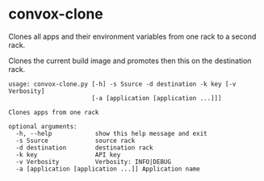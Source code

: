 # convox-clone
Clones all apps and their environment variables from one rack to a second rack.

Clones the current build image and promotes then this on the destination rack.

```
usage: convox-clone.py [-h] -s Ssurce -d destination -k key [-v Verbosity]
                       [-a [application [application ...]]]

Clones apps from one rack

optional arguments:
  -h, --help            show this help message and exit
  -s Ssurce             source rack
  -d destination        destination rack
  -k key                API key
  -v Verbosity          Verbosity: INFO|DEBUG
  -a [application [application ...]] Application name
 ```
